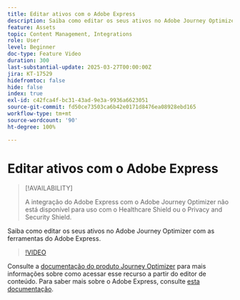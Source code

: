 ```yaml
---
title: Editar ativos com o Adobe Express
description: Saiba como editar os seus ativos no Adobe Journey Optimizer com as ferramentas do Adobe Express.
feature: Assets
topic: Content Management, Integrations
role: User
level: Beginner
doc-type: Feature Video
duration: 300
last-substantial-update: 2025-03-27T00:00:00Z
jira: KT-17529
hidefromtoc: false
hide: false
index: true
exl-id: c42fca4f-bc31-43ad-9e3a-9936a6623051
source-git-commit: fd50ce73503ca6b42e0171d8476ea08928ebd165
workflow-type: tm+mt
source-wordcount: '90'
ht-degree: 100%

---
```


# Editar ativos com o Adobe Express

>[!AVAILABILITY]
>
>A integração do Adobe Express com o Adobe Journey Optimizer não está disponível para uso com o Healthcare Shield ou o Privacy and Security Shield.

Saiba como editar os seus ativos no Adobe Journey Optimizer com as ferramentas do Adobe Express.

>[!VIDEO](https://video.tv.adobe.com/v/3455528/?learn=on&enablevpops&captions=por_br)

Consulte a [documentação do produto Journey Optimizer](https://experienceleague.adobe.com/pt-br/docs/journey-optimizer/using/assets-images/express) para mais informações sobre como acessar esse recurso a partir do editor de conteúdo. Para saber mais sobre o Adobe Express, consulte [esta documentação](https://helpx.adobe.com/br/express/user-guide.html).
